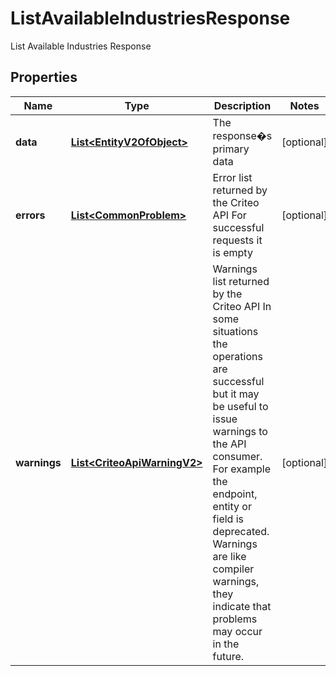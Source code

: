 

# ListAvailableIndustriesResponse

List Available Industries Response

## Properties

| Name | Type | Description | Notes |
|------------ | ------------- | ------------- | -------------|
|**data** | [**List&lt;EntityV2OfObject&gt;**](EntityV2OfObject.md) | The response�s primary data |  [optional] |
|**errors** | [**List&lt;CommonProblem&gt;**](CommonProblem.md) | Error list returned by the Criteo API  For successful requests it is empty |  [optional] |
|**warnings** | [**List&lt;CriteoApiWarningV2&gt;**](CriteoApiWarningV2.md) | Warnings list returned by the Criteo API  In some situations the operations are successful but it may be useful to issue warnings to the API consumer.  For example the endpoint, entity or field is deprecated. Warnings are like compiler warnings, they indicate that problems may occur in the future. |  [optional] |



